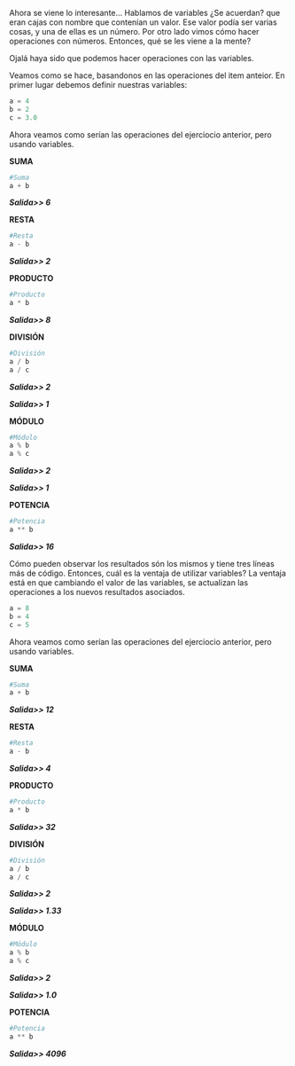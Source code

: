 Ahora se viene lo interesante...
Hablamos de variables ¿Se acuerdan? que eran cajas con nombre que contenían un valor. Ese valor podía ser varias cosas, y una de ellas es un número.
Por otro lado vimos cómo hacer operaciones con números. Entonces, qué se les viene a la mente?

Ojalá haya sido que podemos hacer operaciones con las variables.

Veamos como se hace, basandonos en las operaciones del item anteior.
En primer lugar debemos definir nuestras variables:

``` python
a = 4
b = 2
c = 3.0
```

Ahora veamos como serían las operaciones del ejerciocio anterior, pero usando variables.

**SUMA**

``` python
#Suma
a + b
```
_**Salida>> 6**_



**RESTA**

``` python
#Resta
a - b
```
_**Salida>> 2**_



**PRODUCTO**

``` python
#Producto
a * b
```
_**Salida>> 8**_



**DIVISIÓN**

``` python
#División
a / b
a / c
```
_**Salida>> 2**_

_**Salida>> 1**_



**MÓDULO**

``` python
#Módulo
a % b
a % c
```
_**Salida>> 2**_

_**Salida>> 1**_



**POTENCIA**

``` python
#Potencia
a ** b
```
_**Salida>> 16**_


Cómo pueden observar los resultados són los mismos y tiene tres líneas más de código. Entonces, cuál es la ventaja de utilizar variables? La ventaja está en que cambiando el valor de las variables, se actualizan las operaciones a los nuevos resultados asociados.

``` python
a = 8
b = 4
c = 5
```

Ahora veamos como serían las operaciones del ejerciocio anterior, pero usando variables.


**SUMA**

``` python
#Suma
a + b
```
_**Salida>> 12**_



**RESTA**

``` python
#Resta
a - b
```
_**Salida>> 4**_



**PRODUCTO**

``` python
#Producto
a * b
```
_**Salida>> 32**_



**DIVISIÓN**

``` python
#División
a / b
a / c
```
_**Salida>> 2**_

_**Salida>> 1.33**_



**MÓDULO**

``` python
#Módulo
a % b
a % c
```
_**Salida>> 2**_

_**Salida>> 1.0**_



**POTENCIA**

``` python
#Potencia
a ** b
```
_**Salida>> 4096**_
